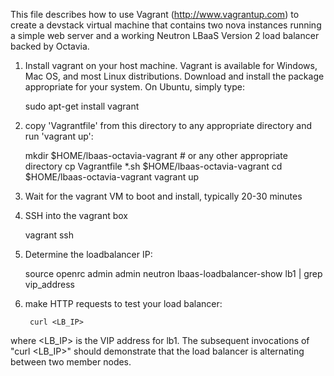 This file describes how to use Vagrant (http://www.vagrantup.com) to
create a devstack virtual machine that contains two nova instances
running a simple web server and a working Neutron LBaaS Version 2 load
balancer backed by Octavia.

1) Install vagrant on your host machine.  Vagrant is available for
Windows, Mac OS, and most Linux distributions.  Download and install
the package appropriate for your system.  On Ubuntu, simply type:

    sudo apt-get install vagrant

2) copy 'Vagrantfile' from this directory to any appropriate directory
and run 'vagrant up':

    mkdir $HOME/lbaas-octavia-vagrant            # or any other appropriate directory
    cp Vagrantfile *.sh $HOME/lbaas-octavia-vagrant
    cd $HOME/lbaas-octavia-vagrant
    vagrant up

3) Wait for the vagrant VM to boot and install, typically 20-30 minutes

4) SSH into the vagrant box

    vagrant ssh

5) Determine the loadbalancer IP:

    source openrc admin admin
    neutron lbaas-loadbalancer-show lb1 | grep vip_address

6) make HTTP requests to test your load balancer:

        curl <LB_IP>

where <LB_IP> is the VIP address for lb1.  The subsequent invocations of
"curl <LB_IP>" should demonstrate that the load balancer is alternating
between two member nodes.
